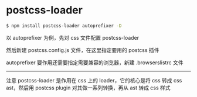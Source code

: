 # postcss-loader

```bash
$ npm install postcss-loader autoprefixer -D
```

以 autoprefixer 为例，先对 css 文件配置 postcss-loader

然后新建 postcss.config.js 文件，在这里指定要用的 postcss 插件

autoprefixer 要作用还需要指定需要兼容的浏览器，新建 .browserslistrc 文件

---

注意 postcss-loader 是作用在 css 上的 loader，它的核心是将 css 转成 css ast，然后用 postcss plugin 对其做一系列转换，再从 ast 转成 css 样式


